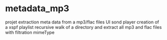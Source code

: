 # metadata_mp3
projet extraction meta data from a mp3/flac files
UI sond player
creation of a xspf playlist
recursive walk of a directory and extract all mp3 and flac files with filtration mimeType
